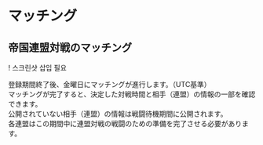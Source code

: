 # マッチング

## 帝国連盟対戦のマッチング

! 스크린샷 삽입 필요

登録期間終了後、金曜日にマッチングが進行します。（UTC基準）<br>
マッチングが完了すると、決定した対戦時間と相手（連盟）の情報の一部を確認できます。<br>
公開されていない相手（連盟）の情報は戦闘待機期間に公開されます。<br>
各連盟はこの期間中に連盟対戦の戦闘のための準備を完了させる必要があります。
